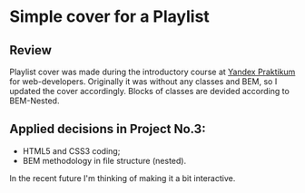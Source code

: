 # Simple cover for a Playlist

## Review

Playlist cover was made during the introductory course at [Yandex Praktikum](https://practicum.yandex.ru/) for web-developers.
Originally it was without any classes and BEM, so I updated the cover accordingly.
Blocks of classes are devided according to BEM-Nested.

## Applied decisions in Project No.3:

* HTML5 and CSS3 coding;
* BEM methodology in file structure (nested).

In the recent future I'm thinking of making it a bit interactive.